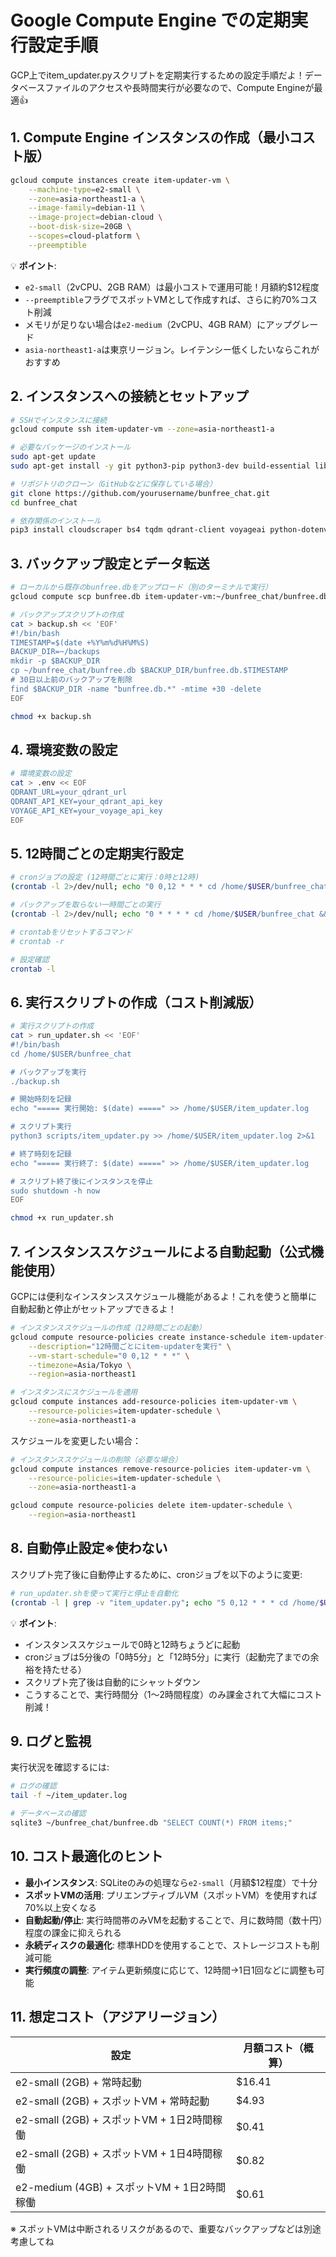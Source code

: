 # Google Compute Engine での定期実行設定手順

GCP上でitem_updater.pyスクリプトを定期実行するための設定手順だよ！データベースファイルのアクセスや長時間実行が必要なので、Compute Engineが最適👍

## 1. Compute Engine インスタンスの作成（最小コスト版）

```bash
gcloud compute instances create item-updater-vm \
    --machine-type=e2-small \
    --zone=asia-northeast1-a \
    --image-family=debian-11 \
    --image-project=debian-cloud \
    --boot-disk-size=20GB \
    --scopes=cloud-platform \
    --preemptible
```

💡 **ポイント**:
- `e2-small`（2vCPU、2GB RAM）は最小コストで運用可能！月額約$12程度
- `--preemptible`フラグでスポットVMとして作成すれば、さらに約70%コスト削減
- メモリが足りない場合は`e2-medium`（2vCPU、4GB RAM）にアップグレード
- `asia-northeast1-a`は東京リージョン。レイテンシー低くしたいならこれがおすすめ

## 2. インスタンスへの接続とセットアップ

```bash
# SSHでインスタンスに接続
gcloud compute ssh item-updater-vm --zone=asia-northeast1-a

# 必要なパッケージのインストール
sudo apt-get update
sudo apt-get install -y git python3-pip python3-dev build-essential libxml2-dev libxslt1-dev

# リポジトリのクローン（GitHubなどに保存している場合）
git clone https://github.com/yourusername/bunfree_chat.git
cd bunfree_chat

# 依存関係のインストール
pip3 install cloudscraper bs4 tqdm qdrant-client voyageai python-dotenv
```

## 3. バックアップ設定とデータ転送

```bash
# ローカルから既存のbunfree.dbをアップロード（別のターミナルで実行）
gcloud compute scp bunfree.db item-updater-vm:~/bunfree_chat/bunfree.db --zone=asia-northeast1-a

# バックアップスクリプトの作成
cat > backup.sh << 'EOF'
#!/bin/bash
TIMESTAMP=$(date +%Y%m%d%H%M%S)
BACKUP_DIR=~/backups
mkdir -p $BACKUP_DIR
cp ~/bunfree_chat/bunfree.db $BACKUP_DIR/bunfree.db.$TIMESTAMP
# 30日以上前のバックアップを削除
find $BACKUP_DIR -name "bunfree.db.*" -mtime +30 -delete
EOF

chmod +x backup.sh
```

## 4. 環境変数の設定

```bash
# 環境変数の設定
cat > .env << EOF
QDRANT_URL=your_qdrant_url
QDRANT_API_KEY=your_qdrant_api_key
VOYAGE_API_KEY=your_voyage_api_key
EOF
```

## 5. 12時間ごとの定期実行設定

```bash
# cronジョブの設定 (12時間ごとに実行：0時と12時)
(crontab -l 2>/dev/null; echo "0 0,12 * * * cd /home/$USER/bunfree_chat && ./backup.sh && python3 scripts/item_updater.py >> /home/$USER/item_updater.log 2>&1") | crontab -

# バックアップを取らない一時間ごとの実行
(crontab -l 2>/dev/null; echo "0 * * * * cd /home/$USER/bunfree_chat && python3 scripts/item_updater.py >> /home/$USER/item_updater.log 2>&1") | crontab -

# crontabをリセットするコマンド
# crontab -r

# 設定確認
crontab -l
```


## 6. 実行スクリプトの作成（コスト削減版）

```bash
# 実行スクリプトの作成
cat > run_updater.sh << 'EOF'
#!/bin/bash
cd /home/$USER/bunfree_chat

# バックアップを実行
./backup.sh

# 開始時刻を記録
echo "===== 実行開始: $(date) =====" >> /home/$USER/item_updater.log

# スクリプト実行
python3 scripts/item_updater.py >> /home/$USER/item_updater.log 2>&1

# 終了時刻を記録
echo "===== 実行終了: $(date) =====" >> /home/$USER/item_updater.log

# スクリプト終了後にインスタンスを停止
sudo shutdown -h now
EOF

chmod +x run_updater.sh
```

## 7. インスタンススケジュールによる自動起動（公式機能使用）

GCPには便利なインスタンススケジュール機能があるよ！これを使うと簡単に自動起動と停止がセットアップできるよ！

```bash
# インスタンススケジュールの作成（12時間ごとの起動）
gcloud compute resource-policies create instance-schedule item-updater-schedule \
    --description="12時間ごとにitem-updaterを実行" \
    --vm-start-schedule="0 0,12 * * *" \
    --timezone=Asia/Tokyo \
    --region=asia-northeast1

# インスタンスにスケジュールを適用
gcloud compute instances add-resource-policies item-updater-vm \
    --resource-policies=item-updater-schedule \
    --zone=asia-northeast1-a
```

スケジュールを変更したい場合：
```bash
# インスタンススケジュールの削除（必要な場合）
gcloud compute instances remove-resource-policies item-updater-vm \
    --resource-policies=item-updater-schedule \
    --zone=asia-northeast1-a

gcloud compute resource-policies delete item-updater-schedule \
    --region=asia-northeast1
```

## 8. 自動停止設定※使わない

スクリプト完了後に自動停止するために、cronジョブを以下のように変更:

```bash
# run_updater.shを使って実行と停止を自動化
(crontab -l | grep -v "item_updater.py"; echo "5 0,12 * * * cd /home/$USER/bunfree_chat && ./run_updater.sh") | crontab -
```

💡 **ポイント**:
- インスタンススケジュールで0時と12時ちょうどに起動
- cronジョブは5分後の「0時5分」と「12時5分」に実行（起動完了までの余裕を持たせる）
- スクリプト完了後は自動的にシャットダウン
- こうすることで、実行時間分（1〜2時間程度）のみ課金されて大幅にコスト削減！

## 9. ログと監視

実行状況を確認するには:

```bash
# ログの確認
tail -f ~/item_updater.log

# データベースの確認
sqlite3 ~/bunfree_chat/bunfree.db "SELECT COUNT(*) FROM items;"
```

## 10. コスト最適化のヒント

- **最小インスタンス**: SQLiteのみの処理なら`e2-small`（月額$12程度）で十分
- **スポットVMの活用**: プリエンプティブルVM（スポットVM）を使用すれば70%以上安くなる
- **自動起動/停止**: 実行時間帯のみVMを起動することで、月に数時間（数十円）程度の課金に抑えられる
- **永続ディスクの最適化**: 標準HDDを使用することで、ストレージコストも削減可能
- **実行頻度の調整**: アイテム更新頻度に応じて、12時間→1日1回などに調整も可能

## 11. 想定コスト（アジアリージョン）

| 設定 | 月額コスト（概算） |
|-----|------------|
| e2-small (2GB) + 常時起動 | $16.41 |
| e2-small (2GB) + スポットVM + 常時起動 | $4.93 |
| e2-small (2GB) + スポットVM + 1日2時間稼働 | $0.41 |
| e2-small (2GB) + スポットVM + 1日4時間稼働 | $0.82 |
| e2-medium (4GB) + スポットVM + 1日2時間稼働 | $0.61 |

※ スポットVMは中断されるリスクがあるので、重要なバックアップなどは別途考慮してね 